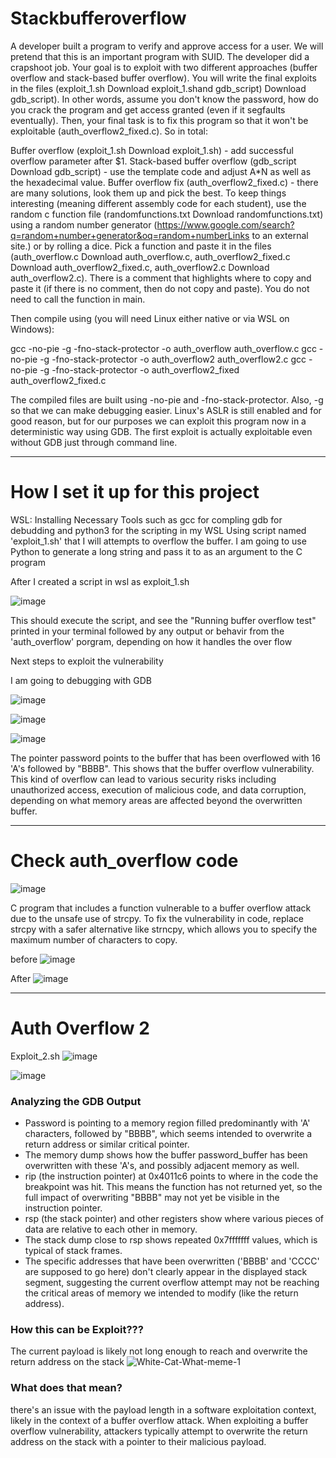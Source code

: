 # Stackbufferoverflow

A developer built a program to verify and approve access for a user. We will pretend that this is an important program with SUID. The developer did a crapshoot job. Your goal is to exploit with two different approaches (buffer overflow and stack-based buffer overflow). You will write the final exploits in the files (exploit_1.sh Download exploit_1.shand gdb_script) Download gdb_script). In other words, assume you don't know the password, how do you crack the program and get access granted (even if it segfaults eventually). Then, your final task is to fix this program so that it won't be exploitable (auth_overflow2_fixed.c). So in total:

Buffer overflow (exploit_1.sh Download exploit_1.sh) - add successful overflow parameter after $1.
Stack-based buffer overflow (gdb_script Download gdb_script) - use the template code and adjust A*N as well as the hexadecimal value.
Buffer overflow fix (auth_overflow2_fixed.c) - there are many solutions, look them up and pick the best.
To keep things interesting (meaning different assembly code for each student), use the random c function file (randomfunctions.txt Download randomfunctions.txt) using a random number generator (https://www.google.com/search?q=random+number+generator&oq=random+numberLinks to an external site.) or by rolling a dice. Pick a function and paste it in the files (auth_overflow.c Download auth_overflow.c, auth_overflow2_fixed.c Download auth_overflow2_fixed.c, auth_overflow2.c Download auth_overflow2.c). There is a comment that highlights where to copy and paste it (if there is no comment, then do not copy and paste). You do not need to call the function in main.

Then compile using (you will need Linux either native or via WSL on Windows):


gcc -no-pie -g -fno-stack-protector -o auth_overflow auth_overflow.c
gcc -no-pie -g -fno-stack-protector -o auth_overflow2 auth_overflow2.c
gcc -no-pie -g -fno-stack-protector -o auth_overflow2_fixed auth_overflow2_fixed.c

The compiled files are built using -no-pie and -fno-stack-protector. Also, -g so that we can make debugging easier. Linux's ASLR is still enabled and for good reason, but for our purposes we can exploit this program now in a deterministic way using GDB. The first exploit is actually exploitable even without GDB just through command line.








----------------------------------------------------------------------------------------------------------------------------






# How I set it up for this project

WSL: Installing Necessary Tools such as gcc for compling gdb for debudding and python3 for the scripting in my WSL
Using script named 'exploit_1.sh' that I will attempts to overflow the buffer.
I am going to use Python to generate a long string and pass it to as an argument to the C program

After I created a script in wsl as exploit_1.sh 

![image](https://github.com/peterisOnIT/Stackbufferoverflow/assets/117600297/3e6ff594-7a8f-47dc-92fb-2773cf0b34de)

This should execute the script, and see the "Running buffer overflow test" printed in your terminal followed by any output or behavir from the 'auth_overflow' porgram, depending on how it handles the over flow



Next steps to exploit the vulnerability 

I am going to debugging with GDB


![image](https://github.com/peterisOnIT/Stackbufferoverflow/assets/117600297/083d33e3-5152-4e3e-abc4-3f3fb092aa7a)

![image](https://github.com/peterisOnIT/Stackbufferoverflow/assets/117600297/ea0a6fce-2488-4cc6-8fb0-409ef9cdd283)



![image](https://github.com/peterisOnIT/Stackbufferoverflow/assets/117600297/660d22fe-66fc-4a6a-8909-e64ab082c972)


The pointer password points to the buffer that has been overflowed with 16 'A's followed by "BBBB". This shows that the buffer overflow vulnerability. This kind of overflow can lead to various security risks including unauthorized access, execution of malicious code, and data corruption, depending on what memory areas are affected beyond the overwritten buffer.

----------------------------------------------------------------------------------------------------------

# Check auth_overflow code

![image](https://github.com/peterisOnIT/Stackbufferoverflow/assets/117600297/a5d965a1-ee87-4ff4-a6a4-503fbafb5fbc)

C program that includes a function vulnerable to a buffer overflow attack due to the unsafe use of strcpy.
To fix the vulnerability in code, replace strcpy with a safer alternative like strncpy, which allows you to specify the maximum number of characters to copy.


before
![image](https://github.com/peterisOnIT/Stackbufferoverflow/assets/117600297/1f7e85b3-bddf-4e59-8692-8227051ba759)



After 
![image](https://github.com/peterisOnIT/Stackbufferoverflow/assets/117600297/078f292e-5d90-403e-b3b1-f80d143191a0)


----------------------------------------------------------------------------------------------------------

# Auth Overflow 2

Exploit_2.sh
![image](https://github.com/peterisOnIT/Stackbufferoverflow/assets/117600297/51a6ffd2-7193-42b1-8ea6-059058d975c3)

![image](https://github.com/peterisOnIT/Stackbufferoverflow/assets/117600297/6545f0f0-72d7-4ac3-8814-8cacc89eb2fe)

### Analyzing the GDB Output

- Password is pointing to a memory region filled predominantly with 'A' characters, followed by "BBBB", which seems intended to overwrite a return address or similar critical pointer.
- The memory dump shows how the buffer password_buffer has been overwritten with these 'A's, and possibly adjacent memory as well.
- rip (the instruction pointer) at 0x4011c6 points to where in the code the breakpoint was hit. This means the function has not returned yet, so the full impact of overwriting "BBBB" may not yet be visible in the instruction pointer.
- rsp (the stack pointer) and other registers show where various pieces of data are relative to each other in memory.
- The stack dump close to rsp shows repeated 0x7fffffff values, which is typical of stack frames.
- The specific addresses that have been overwritten ('BBBB' and 'CCCC' are supposed to go here) don't clearly appear in the displayed stack segment, suggesting the current overflow attempt may not be reaching the critical areas of memory we intended to modify (like the return address).


### How this can be Exploit???
The current payload is likely not long enough to reach and overwrite the return address on the stack
![White-Cat-What-meme-1](https://github.com/peterisOnIT/Stackbufferoverflow/assets/117600297/7f16619b-0eab-4a3d-b0c8-3a87066817c7)

### What does that mean?

there's an issue with the payload length in a software exploitation context, likely in the context of a buffer overflow attack. When exploiting a buffer overflow vulnerability, attackers typically attempt to overwrite the return address on the stack with a pointer to their malicious payload.
